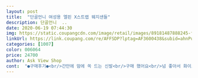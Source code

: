 ```yaml
---
layout: post 
title:  "단골언니 여성용 엘핀 X스트랩 웨지샌들" 
description: 단골언니  ..
date: 2020-06-19 07:44:30 
img: https://static.coupangcdn.com/image/retail/images/89181487888245-fd61c739-7ef4-4e4a-9a10-b06ef6b1301f.jpg 
linkUrl: https://link.coupang.com/re/AFFSDP?lptag=AF3600438&subid=ahnPublicAsk&pageKey=237348136&itemId=752074673&vendorItemId=5012557550&traceid=V0-113-65982f70ec2bdbd5 
categories: [1007] 
color: 006064 
price: 24700 
author: Ask View Shop 
cont:  "●구매후기●<br/>간만에 맘에 쏙 드는 신발<br/>구매 했어요<br/>넘 좋아서 화이트도 재구매 했어요^^<br/>보통입니다.<br/><br/>블랙 구매 했구요.<br/><br/>블랙구매 하고 넘 맘에 들어서 담날 화이트도<br/>사이즈 광고 하고 다님... <br/>.<br/>소름... <br/><br/>신고 돌아 다녀 보진 않았지만<br/>여유가 있어 편하네요^^<br/>요즘 샌들 잘 못 구매하면 볼이 조이는데,<br/>이건 제가 신었을때 볼이 타이트하지 않고,<br/>잠시 착용만 해봤구요.<br/><br/>전 칼발은 아니구요.<br/><br/>중국산이 아니라서 더더욱 좋았어요^^<br/>출근 해서 한참 지나서 뒤꿈치에 스티커 발견함ㅎㅎㅎ... <br/>.<br/>.<br/><br/>쿠션감 디자인 사이즈 다 대만족<br/>편했어요^^<br/>" 
---
```

